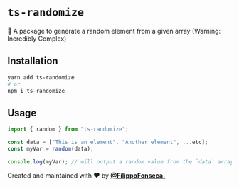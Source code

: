 # `ts-randomize`

🧬 A package to generate a random element from a given array (Warning: Incredibly Complex)

## Installation

```bash
yarn add ts-randomize
# or
npm i ts-randomize
```

## Usage

```ts
import { random } from "ts-randomize";

const data = ["This is an element", "Another element", ...etc];
const myVar = random(data);

console.log(myVar); // will output a random value from the `data` array
```

Created and maintained with ❤️ by [**@FilippoFonseca.**](https://twitter.com/FilippoFonseca)

